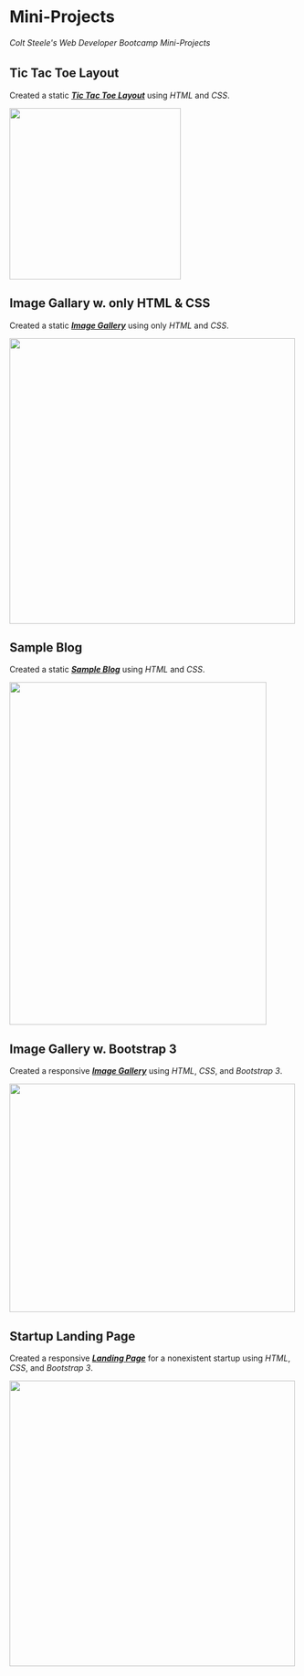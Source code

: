 # Mini-Projects
###### <em>Colt Steele's Web Developer Bootcamp</em> Mini-Projects

## Tic Tac Toe Layout

Created a static <a href="https://github.com/JuanJMendoza/Mini-Projects/tree/master/Tic%20Tac%20Toe%20Layout"><strong><em>Tic Tac Toe Layout</em></strong></a> using <em>HTML</em> and <em>CSS</em>.

<img src="https://i.imgur.com/WuYncTN.png" width="300" height="300">


## Image Gallary w. only HTML & CSS

Created a static <a href="https://github.com/JuanJMendoza/Mini-Projects/tree/master/Image%20Gallery%20w.%20only%20HTML%20%26%20CSS"><strong><em>Image Gallery</em></strong></a> using only <em>HTML</em> and <em>CSS</em>.

<img src="https://i.imgur.com/Yx0wvfA.png" width="500" height="500">


## Sample Blog

Created a static <a href="https://github.com/JuanJMendoza/Mini-Projects/tree/master/Sample%20Blog"><strong><em>Sample Blog</em></strong></a> using <em>HTML</em> and <em>CSS</em>.

<img src="https://i.imgur.com/zAR3DKy.png" width="450" height="600">


## Image Gallery w. Bootstrap 3

Created a responsive <a href="https://github.com/JuanJMendoza/Mini-Projects/tree/master/Image%20Gallery%20w.%20Bootstrap%203"><strong><em>Image Gallery</em></strong></a> using <em>HTML</em>, <em>CSS</em>, and <em>Bootstrap 3</em>.

<img src="https://media.giphy.com/media/ZxLj7F52sG4DtMd50S/giphy.gif" width="500" height="400">


## Startup Landing Page

Created a responsive <a href="https://github.com/JuanJMendoza/MiniProjects/tree/master/Startup%20Landing%20Page"><strong><em>Landing Page</em></strong></a> for a nonexistent startup using <em>HTML</em>, <em>CSS</em>, and <em>Bootstrap 3</em>.

<img src="https://i.imgur.com/2XIfzEI.jpg" width="500" height="500">
